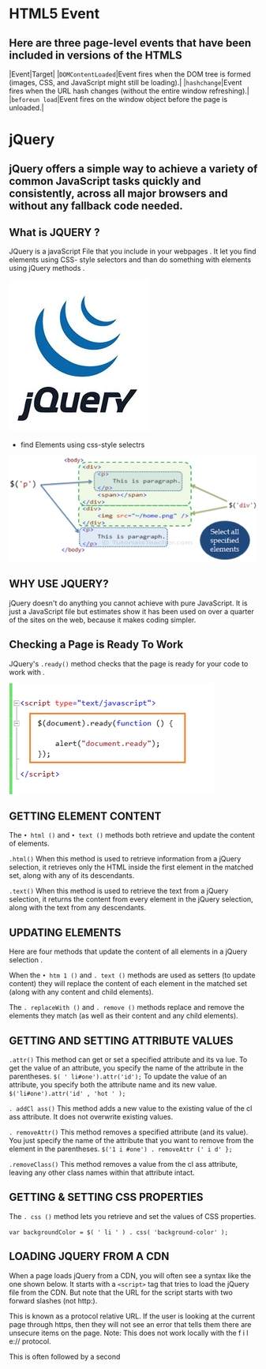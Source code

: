 # HTML5 Event 
## Here are three page-level events that have been included in versions of the HTMLS

|Event|Target|
|`DOMContentLoaded`|Event fires when the DOM tree is formed (images, CSS, and JavaScript might still be loading).|
|`hashchange`|Event fires when the URL hash changes (without the entire window refreshing).|
|`beforeun load`|Event fires on the window object before the page is unloaded.|

# jQuery 
## jQuery offers a simple way to achieve a variety of common JavaScript tasks quickly and consistently, across all major browsers and without any fallback code needed.

## What is JQUERY ?
JQuery is a javaScript File that you include in your webpages . It let you find elements using CSS- style selectors and than do something with elements using jQuery methods .

![pic](jquery.png)

- find Elements using css-style selectrs 

![pic](unnamed.png)


## WHY USE JQUERY?
jQuery doesn't do anything you cannot achieve with pure JavaScript.
It is just a JavaScript file but estimates show it has been used on over a
quarter of the sites on the web, because it makes coding simpler.

## Checking  a Page  is Ready To Work 
JQuery's `.ready()` method checks that the page is ready for your code to work with .

![Pic](document-ready_.png)

## GETTING ELEMENT CONTENT
The `• html ()` and `• text ()` methods both retrieve and update the content
of elements.

`.html()`
When this method is used to retrieve information from a jQuery selection, it retrieves only the HTML inside the first element in the matched set, along
with any of its descendants.

`.text()`
When this method is used to retrieve the text from a jQuery selection, it returns the content from every element in the jQuery selection, along with the text
from any descendants.

## UPDATING ELEMENTS
Here are four methods that update the content of all elements in a jQuery selection .

When the `• htm 1 ()` and `. text ()`
methods are used as setters (to
update content) they will replace
the content of each element in
the matched set (along with any
content and child elements).


The `. replaceWith ()` and
`. remove ()` methods replace and
remove the elements they match
(as well as their content and any
child elements).

## GETTING AND SETTING ATTRIBUTE VALUES

`.attr()`
This method can get or set a
specified attribute and its va lue.
To get the value of an attribute,
you specify the name of the
attribute in the parentheses.
`$( ' li#one').attr('id');`
To update the value of an
attribute, you specify both the
attribute name and its new value.
`$('li#one').attr('id' , 'hot ' );`

`. addCl ass()`
This method adds a new value
to the existing value of the cl ass
attribute. It does not overwrite
existing values.

`. removeAttr()`
This method removes a specified
attribute (and its value). You just
specify the name of the attribute
that you want to remove from the
element in the parentheses.
`$('1 i #one') . removeAttr (' i d' };`

`.removeClass()`
This method removes a value
from the cl ass attribute, leaving
any other class names within
that attribute intact.

## GETTING & SETTING CSS PROPERTIES
The `. css ()` method lets you retrieve
and set the values of CSS properties.

`var backgroundColor = $( ' li ' ) . css( 'background-color' );`

## LOADING JQUERY FROM A CDN
When a page loads jQuery from
a CDN, you will often see a
syntax like the one shown below.
It starts with a `<script>` tag that
tries to load the jQuery file from
the CDN. But note that the URL
for the script starts with two
forward slashes (not http:).


This is known as a protocol
relative URL. If the user is
looking at the current page
through https, then they will not
see an error that tells them there
are unsecure items on the page.
Note: This does not work locally
with the f i l e:// protocol.


This is often followed by a
second <script> tag that
contains a logical operator,
which checks to see if jQuery
has loaded. If it has not loaded,
the browser tries to load the
jQuery script from the same
server as the rest of the website.

## EXTENDING JQUERY WITH PLUGINS
jQuery is an example of what programmers call a JavaScript library.
It is a JavaScript file that you include in your page, which then lets you
use the functions, objects, methods, and properties it contains.

## Why pair program?
While learning to code, developers likely study several programming languages. Similar to a foreign language class, there are four fundamental skills that help anyone learn a new language: Listening: hearing and interpreting the vocabulary Speaking: using the correct words to communicate an idea Reading: understanding what written language intends to convey Writing: producing from scratch a meaningful

Pair programming touches on all four skills: developers explain out loud what the code should do, listen to others’ guidance, read code that others have written, and write code themselves.